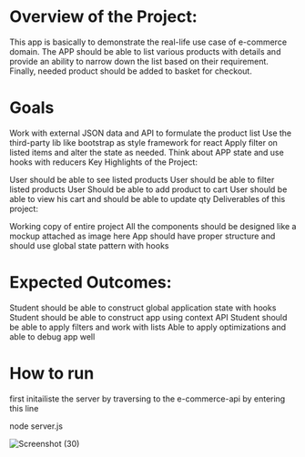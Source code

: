 # Overview of the Project: 

This app is basically to demonstrate the real-life use case of e-commerce domain. The APP should be able to list various products with details and provide an ability to narrow down the list based on their requirement. Finally, needed product should be added to basket for checkout.

# Goals 

Work with external JSON data and API to formulate the product list
Use the third-party lib like bootstrap as style framework for react
Apply filter on listed items and alter the state as needed.
Think about APP state and use hooks with reducers
Key Highlights of the Project: 

User should be able to see listed products
User should be able to filter listed products
User Should be able to add product to cart
User should be able to view his cart and should be able to update qty
Deliverables of this project:

Working copy of entire project
All the components should be designed like a mockup attached as image here
App should have proper structure and should use global state pattern with hooks

# Expected Outcomes: 

Student should be able to construct global application state with hooks
Student should be able to construct app using context API
Student should be able to apply filters and work with lists
Able to apply optimizations and able to debug app well

# How to run 
first initailiste the server by traversing to the e-commerce-api by entering this line

 node server.js

 
![Screenshot (30)](https://github.com/Anas835/Shopping-cart-using-react/assets/103097876/3d9bc71e-46db-4c34-ad63-0368aea98a71)



